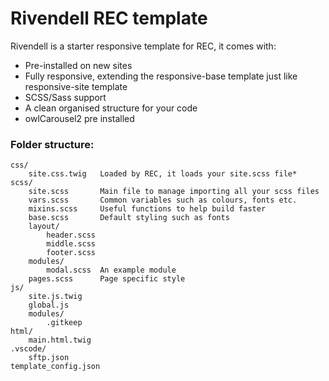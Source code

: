 
# Rivendell REC template

Rivendell is a starter responsive template for REC, it comes with:

- Pre-installed on new sites
- Fully responsive, extending the responsive-base template just like responsive-site template
- SCSS/Sass support
- A clean organised structure for your code
- owlCarousel2 pre installed

### Folder structure:

    css/
        site.css.twig   Loaded by REC, it loads your site.scss file*
    scss/
        site.scss       Main file to manage importing all your scss files
        vars.scss       Common variables such as colours, fonts etc.
        mixins.scss     Useful functions to help build faster
        base.scss       Default styling such as fonts
        layout/
            header.scss
            middle.scss
            footer.scss
        modules/
            modal.scss  An example module
        pages.scss      Page specific style
    js/
        site.js.twig  
        global.js
        modules/
            .gitkeep
    html/
        main.html.twig
    .vscode/
        sftp.json
    template_config.json